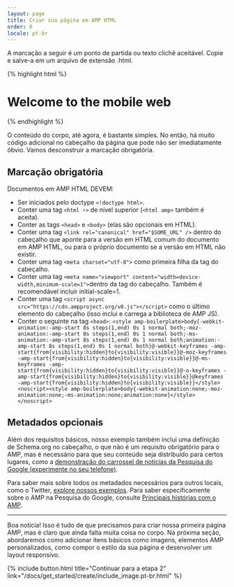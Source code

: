 ```yaml
---
layout: page
title: Criar sua página em AMP HTML
order: 0
locale: pt-br
---
```


A marcação a seguir é um ponto de partida ou texto clichê aceitável.
Copie e salve-a em um arquivo de extensão .html.

{% highlight html %}
<!doctype html>
<html amp lang="en">
  <head>
    <meta charset="utf-8">
    <title>Hello, AMPs</title>
    <link rel="canonical" href="http://example.ampproject.org/article-metadata.html" />
    <meta name="viewport" content="width=device-width,minimum-scale=1,initial-scale=1">
    <script type="application/ld+json">
      {
        "@context": "http://schema.org",
        "@type": "NewsArticle",
        "headline": "Open-source framework for publishing content",
        "datePublished": "2015-10-07T12:02:41Z",
        "image": [
          "logo.jpg"
        ]
      }
    </script>
    <style amp-boilerplate>body{-webkit-animation:-amp-start 8s steps(1,end) 0s 1 normal both;-moz-animation:-amp-start 8s steps(1,end) 0s 1 normal both;-ms-animation:-amp-start 8s steps(1,end) 0s 1 normal both;animation:-amp-start 8s steps(1,end) 0s 1 normal both}@-webkit-keyframes -amp-start{from{visibility:hidden}to{visibility:visible}}@-moz-keyframes -amp-start{from{visibility:hidden}to{visibility:visible}}@-ms-keyframes -amp-start{from{visibility:hidden}to{visibility:visible}}@-o-keyframes -amp-start{from{visibility:hidden}to{visibility:visible}}@keyframes -amp-start{from{visibility:hidden}to{visibility:visible}}</style><noscript><style amp-boilerplate>body{-webkit-animation:none;-moz-animation:none;-ms-animation:none;animation:none}</style></noscript>
    <script async src="https://cdn.ampproject.org/v0.js"></script>
  </head>
  <body>
    <h1>Welcome to the mobile web</h1>
  </body>
</html>
{% endhighlight %}

O conteúdo do corpo, até agora, é bastante simples. No então, há muito código adicional no cabeçalho da página que pode não ser imediatamente óbvio. Vamos desconstruir a marcação obrigatória.

## Marcação obrigatória

Documentos em AMP HTML DEVEM:

  - Ser iniciados pelo doctype `<!doctype html>`.
  - Conter uma tag `<html ⚡>` de nível superior (`<html amp>` também é aceita).
  - Conter as tags `<head>` e `<body>` (elas são opcionais em HTML).
  - Conter uma tag `<link rel="canonical" href="$SOME_URL" />` dentro do cabeçalho que aponte para a versão em HTML comum do documento em AMP HTML, ou para o próprio documento se a versão em HTML não existir.
  - Conter uma tag `<meta charset="utf-8">` como primeira filha da tag do cabeçalho.
  - Conter uma tag `<meta name="viewport" content="width=device-width,minimum-scale=1">`dentro da tag do cabeçalho. Também é recomendável incluir initial-scale=1.
  - Conter uma tag `<script async src="https://cdn.ampproject.org/v0.js"></script>` como o último elemento do cabeçalho (isso inclui e carrega a biblioteca de AMP JS).
  - Conter o seguinte na tag `<head>`:
    `<style amp-boilerplate>body{-webkit-animation:-amp-start 8s steps(1,end) 0s 1 normal both;-moz-animation:-amp-start 8s steps(1,end) 0s 1 normal both;-ms-animation:-amp-start 8s steps(1,end) 0s 1 normal both;animation:-amp-start 8s steps(1,end) 0s 1 normal both}@-webkit-keyframes -amp-start{from{visibility:hidden}to{visibility:visible}}@-moz-keyframes -amp-start{from{visibility:hidden}to{visibility:visible}}@-ms-keyframes -amp-start{from{visibility:hidden}to{visibility:visible}}@-o-keyframes -amp-start{from{visibility:hidden}to{visibility:visible}}@keyframes -amp-start{from{visibility:hidden}to{visibility:visible}}</style><noscript><style amp-boilerplate>body{-webkit-animation:none;-moz-animation:none;-ms-animation:none;animation:none}</style></noscript>`

## Metadados opcionais

Além dos requisitos básicos, nosso exemplo também inclui uma definição de Schema.org no cabeçalho, o que não é um requisito obrigatório para o AMP, mas é necessário para que seu conteúdo seja distribuído para certos lugares, como a [demonstração do carrossel de notícias da Pesquisa do Google (experimente no seu telefone)](https://g.co/ampdemo).

Para saber mais sobre todos os metadados necessários para outros locais, como o Twitter, [explore nossos exemplos](https://github.com/ampproject/amphtml/tree/master/examples/metadata-examples). Para saber especificamente sobre o AMP na Pesquisa do Google, consulte [Principais histórias com o AMP](https://developers.google.com/structured-data/carousels/top-stories).

<hr>

Boa notícia! Isso é tudo de que precisamos para criar nossa primeira página AMP, mas é claro que ainda falta muita coisa no corpo. Na próxima seção, abordaremos como adicionar itens básicos como imagens, elementos AMP personalizados, como compor o estilo da sua página e desenvolver um layout responsivo.

{% include button.html title="Continuar para a etapa 2" link="/docs/get_started/create/include_image.pt-br.html" %}
